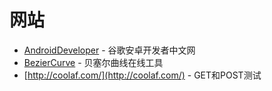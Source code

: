 
# 网站
 * [AndroidDeveloper](https://developer.android.google.cn/index.html) - 谷歌安卓开发者中文网
 * [BezierCurve](http://gitbug.top/webutils/B%C3%A9zier%20curve/%E8%B4%9D%E5%A1%9E%E5%B0%94%E6%9B%B2%E7%BA%BF%E5%9C%A8%E7%BA%BF%E5%B7%A5%E5%85%B7.html) - 贝塞尔曲线在线工具
 * [http://coolaf.com/](http://coolaf.com/) - GET和POST测试
